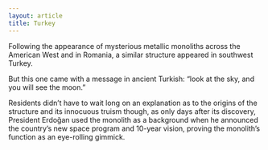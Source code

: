 ```yaml
---
layout: article
title: Turkey
---
```

Following the appearance of mysterious metallic monoliths across the American West and in Romania, a similar structure appeared in southwest Turkey.

But this one came with a message in ancient Turkish: “look at the sky, and you will see the moon.”

Residents didn’t have to wait long on an explanation as to the origins of the structure and its innocuous truism though, as only days after its discovery, President Erdoğan used the monolith as a background when he announced the country’s new space program and 10-year vision, proving the monolith’s function as an eye-rolling gimmick.